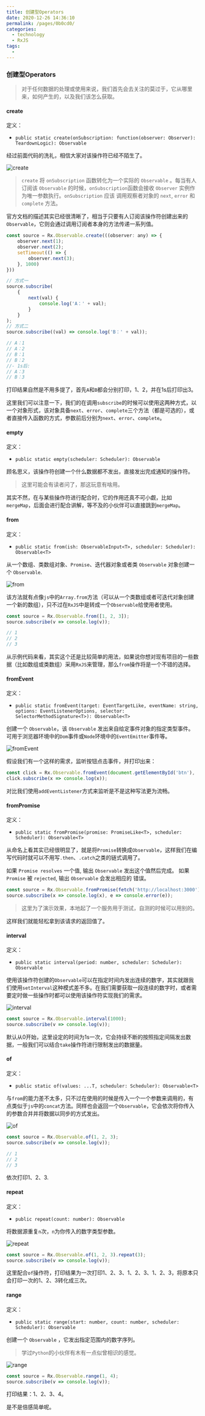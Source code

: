```yaml
---
title: 创建型Operators
date: 2020-12-26 14:36:10
permalink: /pages/0b0cd0/
categories:
  - technology
  - RxJS
tags:
  - 
---
```

### 创建型Operators

> 对于任何数据的处理或使用来说，我们首先会去关注的莫过于，它从哪里来，如何产生的，以及我们该怎么获取。

#### create

定义：

- `public static create(onSubscription: function(observer: Observer): TeardownLogic): Observable`

经过前面代码的洗礼，相信大家对该操作符已经不陌生了。

![create](https://cn.rx.js.org/img/create.png)

> `create` 将 `onSubscription` 函数转化为一个实际的 `Observable` 。每当有人订阅该 `Observable` 的时候，`onSubscription`函数会接收 `Observer` 实例作为唯一参数执行。`onSubscription` 应该 调用观察者对象的 `next`, `error` 和 `complete` 方法。

官方文档的描述其实已经很清晰了，相当于只要有人订阅该操作符创建出来的`Observable`，它则会通过调用订阅者本身的方法传递一系列值。

```js
const source = Rx.Observable.create(((observer: any) => {
    observer.next(1);
    observer.next(2);
    setTimeout(() => {
        observer.next(3);
    }, 1000)
}))

// 方式一
source.subscribe(
    {
        next(val) {
            console.log('A：' + val);
        }
    }
);
// 方式二
source.subscribe((val) => console.log('B：' + val));

// A：1
// A：2
// B：1
// B：2
//- 1s后:
// A：3
// B：3
```

打印结果自然是不用多提了，首先`A`和`B`都会分别打印，1、2，并在1s后打印出3。

这里我们可以注意一下，我们的在调用`subscribe`的时候可以使用这两种方式，以一个对象形式，该对象具备`next`、`error`、`complete`三个方法（都是可选的），或者直接传入函数的方式，参数前后分别为`next`、`error`、`complete`。
#### empty

定义：
- `public static empty(scheduler: Scheduler): Observable`

顾名思义，该操作符创建一个什么数据都不发出，直接发出完成通知的操作符。

> 这里可能会有读者问了，那这玩意有啥用。

其实不然，在与某些操作符进行配合时，它的作用还真不可小觑，比如`mergeMap`，后面会进行配合讲解，等不及的小伙伴可以直接跳到`mergeMap`。
#### from

定义：
- `public static from(ish: ObservableInput<T>, scheduler: Scheduler): Observable<T>`

从一个数组、类数组对象、`Promise`、迭代器对象或者类 `Observable` 对象创建一个 `Observable`.

![from](https://cn.rx.js.org/img/from.png)

该方法就有点像`js`中的`Array.from`方法（可以从一个类数组或者可迭代对象创建一个新的数组），只不过在`RxJS`中是转成一个`Observable`给使用者使用。

```js
const source = Rx.Observable.from([1, 2, 3]);
source.subscribe(v => console.log(v));

// 1
// 2
// 3
```

从示例代码来看，其实这个还是比较简单的用法，如果说你想对现有项目的一些数据（比如数组或类数组）采用`RxJS`来管理，那么`from`操作将是一个不错的选择。
#### fromEvent

定义：
- `public static fromEvent(target: EventTargetLike, eventName: string, options: EventListenerOptions, selector: SelectorMethodSignature<T>): Observable<T>`

创建一个 `Observable`，该 `Observable` 发出来自给定事件对象的指定类型事件。可用于浏览器环境中的`Dom`事件或`Node`环境中的`EventEmitter`事件等。

![fromEvent](https://cn.rx.js.org/img/fromEvent.png)

假设我们有一个这样的需求，监听按钮点击事件，并打印出来：

```js
const click = Rx.Observable.fromEvent(document.getElementById('btn'), 'click');
click.subscribe(x => console.log(x));
```

对比我们使用`addEventListener`方式来监听是不是这种写法更为流畅。

#### fromPromise

定义：
- `public static fromPromise(promise: PromiseLike<T>, scheduler: Scheduler): Observable<T>`

从命名上看其实已经很明显了，就是将`Promise`转换成`Observable`，这样我们在编写代码时就可以不用写`.then`、`.catch`之类的链式调用了。

如果 `Promise resolves` 一个值, 输出 `Observable` 发出这个值然后完成。 如果 `Promise` 被 `rejected`, 输出 `Observable` 会发出相应的 错误。

```js
const source = Rx.Observable.fromPromise(fetch('http://localhost:3000'));
source.subscribe(x => console.log(x), e => console.error(e));
```
> 这里为了演示效果，本地起了一个服务用于测试，自测的时候可以用别的。

这样我们就能轻松拿到该请求的返回值了。

#### interval

定义：
- `public static interval(period: number, scheduler: Scheduler): Observable`

使用该操作符创建的`Observable`可以在指定时间内发出连续的数字，其实就跟我们使用`setInterval`这种模式差不多。在我们需要获取一段连续的数字时，或者需要定时做一些操作时都可以使用该操作符实现我们的需求。

![interval](https://cn.rx.js.org/img/interval.png)

```js
const source = Rx.Observable.interval(1000);
source.subscribe(v => console.log(v));

```

默认从0开始，这里设定的时间为1s一次，它会持续不断的按照指定间隔发出数据，一般我们可以结合`take`操作符进行限制发出的数据量。

#### of

定义：
- `public static of(values: ...T, scheduler: Scheduler): Observable<T>`

与`from`的能力差不太多，只不过在使用的时候是传入一个一个参数来调用的，有点类似于`js`中的`concat`方法。同样也会返回一个`Observable`，它会依次将你传入的参数合并并将数据以同步的方式发出。

![of](https://cn.rx.js.org/img/of.png)

```js
const source = Rx.Observable.of(1, 2, 3);
source.subscribe(v => console.log(v));

// 1
// 2
// 3
```

依次打印1、2、3.

#### repeat

定义：
- `public repeat(count: number): Observable`

将数据源重复`n`次，`n`为你传入的数字类型参数。

![repeat](https://cn.rx.js.org/img/repeat.png)

```js
const source = Rx.Observable.of(1, 2, 3).repeat(3);
source.subscribe(v => console.log(v));
```

这里配合`of`操作符，打印结果为一次打印1、2、3、1、2、3、1、2、3，将原本只会打印一次的1、2、3转化成三次。

#### range
定义：
- `public static range(start: number, count: number, scheduler: Scheduler): Observable`

创建一个 `Observable` ，它发出指定范围内的数字序列。

> 学过`Python`的小伙伴有木有一点似曾相识的感觉。

![range](https://cn.rx.js.org/img/range.png)

```js
const source = Rx.Observable.range(1, 4);
source.subscribe(v => console.log(v));
```

打印结果：1、2、3、4。

是不是倍感简单呢。